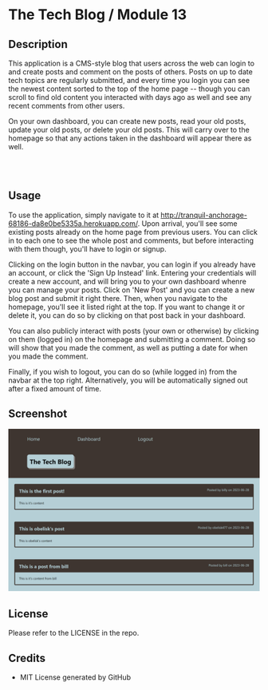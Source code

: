 # The Tech Blog / Module 13


## Description

This application is a CMS-style blog that users across the web can login to and create posts and comment on the  posts of others. Posts on up to date tech topics are regularly submitted, and every time you login you can see the newest content sorted to the top of the home page -- though you can scroll to find old content you interacted with days ago as well and see any recent comments from other users.

On your own dashboard, you can create new posts, read your old posts, update your old posts, or delete your old posts. This will carry over to the homepage so that any actions taken in the dashboard will appear there as well.

<br>
<br>

## Usage

To use the application, simply navigate to it at http://tranquil-anchorage-68186-da8e0be5335a.herokuapp.com/. Upon arrival, you'll see some existing posts already on the home page from previous users. You can click in to each one to see the whole post and comments, but before interacting with them though, you'll have to login or signup.

Clicking on the login button in the navbar, you can login if you already have an account, or click the 'Sign Up Instead' link. Entering your credentials will create a new account, and will bring you to your own dashboard whenre you can manage your posts. Click on 'New Post' and you can create a new blog post and submit it right there. Then, when you navigate to the homepage, you'll see it listed right at the top. If you want to change it or delete it, you can do so by clicking on that post back in your dashboard.

You can also publicly interact with posts (your own or otherwise) by clicking on them (logged in) on the homepage and submitting a comment. Doing so will show that you made the comment, as well as putting a date for when you made the comment.

Finally, if you wish to logout, you can do so (while logged in) from the navbar at the top right. Alternatively, you will be automatically signed out after a fixed amount of time.


## Screenshot

![Screenshot of application](./public/images/tranquil-anchorage-68186-da8e0be5335a.herokuapp.com_.png)

## License

Please refer to the LICENSE in the repo.


## Credits

* MIT License generated by GitHub